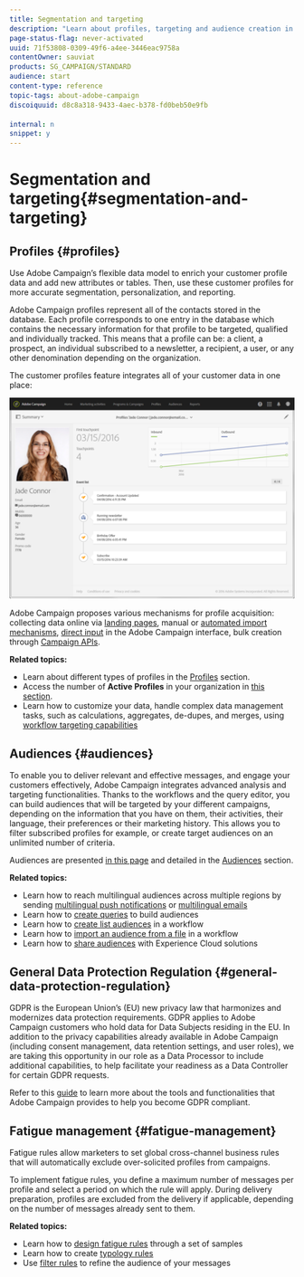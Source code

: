 ```yaml
---
title: Segmentation and targeting
description: "Learn about profiles, targeting and audience creation in Campaign: build audiences, import contacts share audiences with Experience Cloud solutions, and avoid marketing fatigue."
page-status-flag: never-activated
uuid: 71f53808-0309-49f6-a4ee-3446eac9758a
contentOwner: sauviat
products: SG_CAMPAIGN/STANDARD
audience: start
content-type: reference
topic-tags: about-adobe-campaign
discoiquuid: d8c8a318-9433-4aec-b378-fd0beb50e9fb

internal: n
snippet: y
---
```


# Segmentation and targeting{#segmentation-and-targeting}

## Profiles {#profiles}

Use Adobe Campaign’s flexible data model to enrich your customer profile data and add new attributes or tables. Then, use these customer profiles for more accurate segmentation, personalization, and reporting.

Adobe Campaign profiles represent all of the contacts stored in the database. Each profile corresponds to one entry in the database which contains the necessary information for that profile to be targeted, qualified and individually tracked. This means that a profile can be: a client, a prospect, an individual subscribed to a newsletter, a recipient, a user, or any other denomination depending on the organization.

The customer profiles feature integrates all of your customer data in one place:

![](assets/mkt_hist_view.png)

Adobe Campaign proposes various mechanisms for profile acquisition: collecting data online via [landing pages](../../channels/using/getting-started-with-landing-pages.md), manual or [automated import mechanisms](../../automating/using/about-data-import-and-export.md), [direct input](../../audiences/using/creating-profiles.md) in the Adobe Campaign interface, bulk creation through [Campaign APIs](https://final-docs.campaign.adobe.com/doc/standard/en/api/ACS_API.html).

**Related topics:**

* Learn about different types of profiles in the [Profiles](../../audiences/using/about-profiles.md) section.
* Access the number of **Active Profiles** in your organization in [this section](../../audiences/using/active-profiles.md).
* Learn how to customize your data, handle complex data management tasks, such as calculations, aggregates, de-dupes, and merges, using [workflow targeting capabilities](../../automating/using/about-targeting-activities.md)

## Audiences {#audiences}

To enable you to deliver relevant and effective messages, and engage your customers effectively, Adobe Campaign integrates advanced analysis and targeting functionalities. Thanks to the workflows and the query editor, you can build audiences that will be targeted by your different campaigns, depending on the information that you have on them, their activities, their language, their preferences or their marketing history. This allows you to filter subscribed profiles for example, or create target audiences on an unlimited number of criteria.

Audiences are presented [in this page](../../audiences/using/about-audiences.md) and detailed in the [Audiences](../../audiences/using/creating-audiences.md) section.

**Related topics:**

* Learn how to reach multilingual audiences across multiple regions by sending [multilingual push notifications](../../channels/using/creating-a-multilingual-push-notification.md) or [multilingual emails](../../channels/using/creating-a-multilingual-email.md)
* Learn how to [create queries](../../audiences/using/creating-audiences.md#creating-query-audiences) to build audiences
* Learn how to [create list audiences](../../audiences/using/creating-audiences.md#creating-list-audiences) in a workflow
* Learn how to [import an audience from a file](../../audiences/using/creating-audiences.md#creating-file-audiences) in a workflow
* Learn how to [share audiences](../../audiences/using/creating-audiences.md#creating-experience-cloud-audiences) with Experience Cloud solutions

## General Data Protection Regulation {#general-data-protection-regulation}

GDPR is the European Union’s (EU) new privacy law that harmonizes and modernizes data protection requirements. GDPR applies to Adobe Campaign customers who hold data for Data Subjects residing in the EU. In addition to the privacy capabilities already available in Adobe Campaign (including consent management, data retention settings, and user roles), we are taking this opportunity in our role as a Data Processor to include additional capabilities, to help facilitate your readiness as a Data Controller for certain GDPR requests.

Refer to this [guide](https://docs.campaign.adobe.com/doc/standard/getting_started/en/ACS_GDPR.html) to learn more about the tools and functionalities that Adobe Campaign provides to help you become GDPR compliant.

## Fatigue management {#fatigue-management}

Fatigue rules allow marketers to set global cross-channel business rules that will automatically exclude over-solicited profiles from campaigns.

To implement fatigue rules, you define a maximum number of messages per profile and select a period on which the rule will apply. During delivery preparation, profiles are excluded from the delivery if applicable, depending on the number of messages already sent to them.

**Related topics:**

* Learn how to [design fatigue rules](../../administration/using/fatigue-rules.md#examples) through a set of samples
* Learn how to create [typology rules](../../administration/using/about-typology-rules.md)
* Use [filter rules](../../administration/using/filtering-rules.md) to refine the audience of your messages
